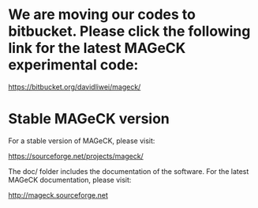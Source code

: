 
# We are moving our codes to bitbucket. Please click the following link for the latest MAGeCK experimental code:

https://bitbucket.org/davidliwei/mageck/

# Stable MAGeCK version

For a stable version of MAGeCK, please visit:

https://sourceforge.net/projects/mageck/

The doc/ folder includes the documentation of the software. For the latest MAGeCK documentation, please visit:

http://mageck.sourceforge.net
